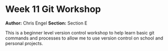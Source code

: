 # Week 11 Git Workshop
**Author:** Chris Engel
**Section:** Section E

This is a beginner level version control workshop to help learn basic git commands and processes to allow me to use version control on school and personal projects.
